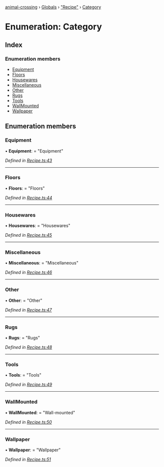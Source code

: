 [animal-crossing](../README.md) › [Globals](../globals.md) › ["Recipe"](../modules/_recipe_.md) › [Category](_recipe_.category.md)

# Enumeration: Category

## Index

### Enumeration members

* [Equipment](_recipe_.category.md#equipment)
* [Floors](_recipe_.category.md#floors)
* [Housewares](_recipe_.category.md#housewares)
* [Miscellaneous](_recipe_.category.md#miscellaneous)
* [Other](_recipe_.category.md#other)
* [Rugs](_recipe_.category.md#rugs)
* [Tools](_recipe_.category.md#tools)
* [WallMounted](_recipe_.category.md#wallmounted)
* [Wallpaper](_recipe_.category.md#wallpaper)

## Enumeration members

###  Equipment

• **Equipment**: = "Equipment"

*Defined in [Recipe.ts:43](https://github.com/Norviah/animal-crossing/blob/fc7c924/module/types/Recipe.ts#L43)*

___

###  Floors

• **Floors**: = "Floors"

*Defined in [Recipe.ts:44](https://github.com/Norviah/animal-crossing/blob/fc7c924/module/types/Recipe.ts#L44)*

___

###  Housewares

• **Housewares**: = "Housewares"

*Defined in [Recipe.ts:45](https://github.com/Norviah/animal-crossing/blob/fc7c924/module/types/Recipe.ts#L45)*

___

###  Miscellaneous

• **Miscellaneous**: = "Miscellaneous"

*Defined in [Recipe.ts:46](https://github.com/Norviah/animal-crossing/blob/fc7c924/module/types/Recipe.ts#L46)*

___

###  Other

• **Other**: = "Other"

*Defined in [Recipe.ts:47](https://github.com/Norviah/animal-crossing/blob/fc7c924/module/types/Recipe.ts#L47)*

___

###  Rugs

• **Rugs**: = "Rugs"

*Defined in [Recipe.ts:48](https://github.com/Norviah/animal-crossing/blob/fc7c924/module/types/Recipe.ts#L48)*

___

###  Tools

• **Tools**: = "Tools"

*Defined in [Recipe.ts:49](https://github.com/Norviah/animal-crossing/blob/fc7c924/module/types/Recipe.ts#L49)*

___

###  WallMounted

• **WallMounted**: = "Wall-mounted"

*Defined in [Recipe.ts:50](https://github.com/Norviah/animal-crossing/blob/fc7c924/module/types/Recipe.ts#L50)*

___

###  Wallpaper

• **Wallpaper**: = "Wallpaper"

*Defined in [Recipe.ts:51](https://github.com/Norviah/animal-crossing/blob/fc7c924/module/types/Recipe.ts#L51)*
